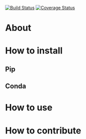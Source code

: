 [![Build Status](https://travis-ci.com/mikemhenry/sc2gameLobby.svg?branch=master)](https://travis-ci.com/mikemhenry/sc2gameLobby)
[![Coverage Status](https://coveralls.io/repos/github/mikemhenry/sc2gameLobby/badge.svg?branch=master)](https://coveralls.io/github/mikemhenry/sc2gameLobby?branch=master)

# About

# How to install

## Pip

## Conda

# How to use

# How to contribute
